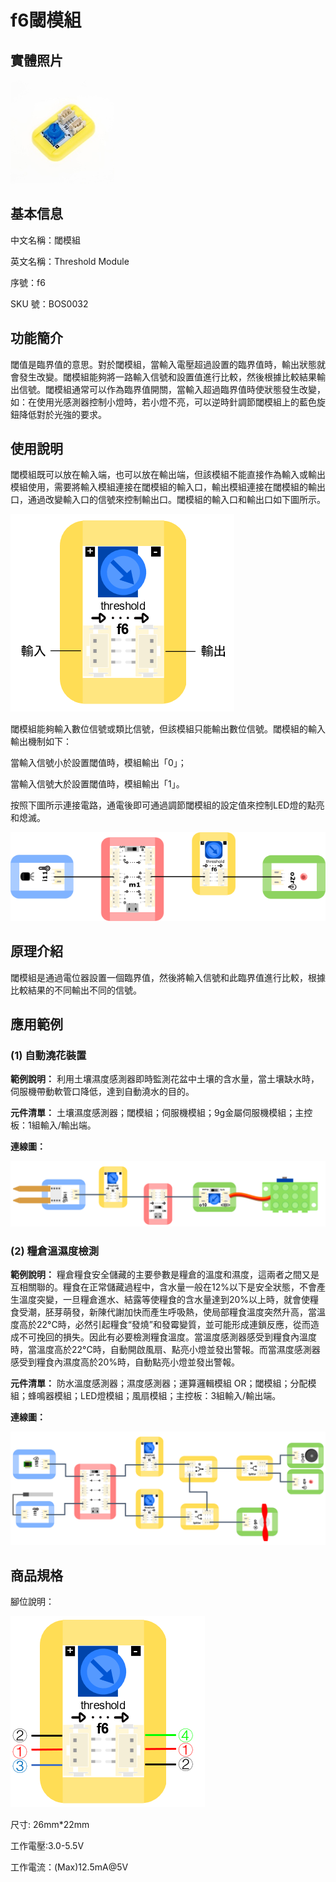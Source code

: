 # f6閾模組

## 實體照片

![](../../../.gitbook/assets/threshold_module%20%281%29%20%281%29.png)

## 基本信息

中文名稱：閾模組

英文名稱：Threshold Module

序號：f6

SKU 號：BOS0032

## 功能簡介

閾值是臨界值的意思。對於閾模組，當輸入電壓超過設置的臨界值時，輸出狀態就會發生改變。閾模組能夠將一路輸入信號和設置值進行比較，然後根據比較結果輸出信號。閾模組通常可以作為臨界值開關，當輸入超過臨界值時使狀態發生改變，如：在使用光感測器控制小燈時，若小燈不亮，可以逆時針調節閾模組上的藍色旋鈕降低對於光強的要求。

## 使用說明

閾模組既可以放在輸入端，也可以放在輸出端，但該模組不能直接作為輸入或輸出模組使用，需要將輸入模組連接在閾模組的輸入口，輸出模組連接在閾模組的輸出口，通過改變輸入口的信號來控制輸出口。閾模組的輸入口和輸出口如下圖所示。

![](../../../.gitbook/assets/threshold_module_ui1.png)

閾模組能夠輸入數位信號或類比信號，但該模組只能輸出數位信號。閾模組的輸入輸出機制如下：

當輸入信號小於設置閾值時，模組輸出「0」；

當輸入信號大於設置閾值時，模組輸出「1」。

按照下圖所示連接電路，通電後即可通過調節閾模組的設定值來控制LED燈的點亮和熄滅。

![](../../../.gitbook/assets/threshold_module_ui2%20%281%29.png)

## 原理介紹

閾模組是通過電位器設置一個臨界值，然後將輸入信號和此臨界值進行比較，根據比較結果的不同輸出不同的信號。

## 應用範例

### **\(1\) 自動澆花裝置**

**範例說明：** 利用土壤濕度感測器即時監測花盆中土壤的含水量，當土壤缺水時，伺服機帶動軟管口降低，達到自動澆水的目的。

**元件清單：** 土壤濕度感測器；閾模組；伺服機模組；9g金屬伺服機模組；主控板：1組輸入/輸出端。

**連線圖：**

![](../../../.gitbook/assets/boson_阈值模块_自动浇花装置连线图%20%283%29%20%283%29%20%281%29.png)

### **\(2\) 糧倉溫濕度檢測**

**範例說明：** 糧倉糧食安全儲藏的主要參數是糧倉的溫度和濕度，這兩者之間又是互相關聯的。糧食在正常儲藏過程中，含水量一般在12%以下是安全狀態，不會產生溫度突變，一旦糧倉進水、結露等使糧食的含水量達到20%以上時，就會使糧食受潮，胚芽萌發，新陳代謝加快而產生呼吸熱，使局部糧食溫度突然升高，當溫度高於22°C時，必然引起糧食“發燒”和發霉變質，並可能形成連鎖反應，從而造成不可挽回的損失。因此有必要檢測糧食溫度。當溫度感測器感受到糧食內溫度時，當溫度高於22°C時，自動開啟風扇、點亮小燈並發出警報。而當濕度感測器感受到糧食內濕度高於20%時，自動點亮小燈並發出警報。

**元件清單：** 防水溫度感測器；濕度感測器；運算邏輯模組 OR；閾模組；分配模組；蜂鳴器模組；LED燈模組；風扇模組；主控板：3組輸入/輸出端。

**連線圖：**

![](../../../.gitbook/assets/boson-kong-qi-shi-du-chuan-gan-qi-ying-yong-yang-li-2-lian-xian-tu%20%282%29%20%281%29.png)

## 商品規格

腳位說明：

![](../../../.gitbook/assets/threshold_module_spec.png)

尺寸: 26mm\*22mm

工作電壓:3.0-5.5V

工作電流：\(Max\)12.5mA@5V

